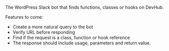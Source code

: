 The WordPress Slack bot that finds functions, classes or hooks on DevHub.

Features to come:

- Create a more natural query to the bot
- Verify URL before responding
- Find if the request is a class, function or hook reference
- The response should include usage, parameters and return value.
